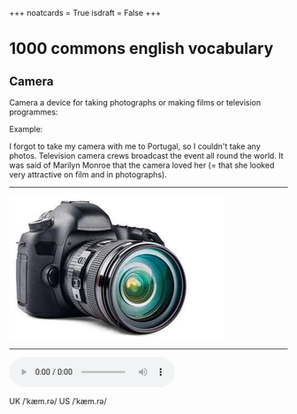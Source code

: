 +++ 
noatcards = True 
isdraft = False 
+++

# 1000 commons english vocabulary

## Camera

Camera a device for taking photographs or making films or television programmes:

Example:

I forgot to take my camera with me to Portugal, so I couldn't take any photos. Television camera crews broadcast the event all round the world. It was said of Marilyn Monroe that the camera loved her (= that she looked very attractive on film and in photographs).

----

![Camera](assets/01_0007.jpg)

----

![Camera](assets/01_0007.mp3)

UK /ˈkæm.rə/ US /ˈkæm.rə/

